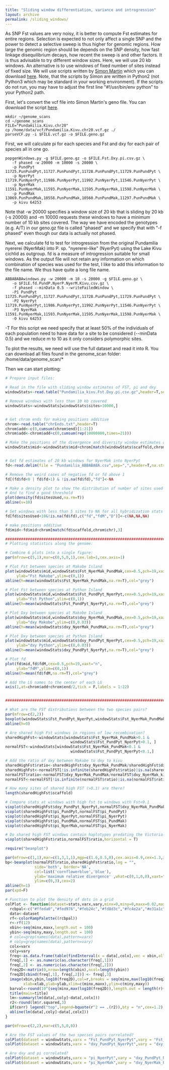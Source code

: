 ```yaml
---
title: "Sliding window differentiation, variance and introgression"
layout: archive
permalink: /sliding_windows/
---
```


As SNP Fst values are very noisy, it is better to compute Fst estimates for entire regions. Selection is expected to not only affect a single SNP and the power to detect a selective sweep is thus higher for genomic regions. How large the genomic region should be depends on the SNP density, how fast linkage disequilibrium decays, how recent the sweep is and other factors. It is thus advisable to try different window sizes. Here, we will use 20 kb windows. An alternative is to use windows of fixed number of sites instead of fixed size. We will use scripts written by [Simon Martin](https://simonmartinlab.org/) which you can download [here](https://github.com/simonhmartin/genomics_general).
Note, that the scripts by Simon are written in Python2 (not Python3 which may be standard in your working environment). If the scripts do not run, you may have to adjust the first line "#!/usr/bin/env python" to your Python2 path.

First, let's convert the vcf file into Simon Martin's geno file. You can download the script [here](https://github.com/simonhmartin/genomics_general/raw/master/VCF_processing/parseVCF.py).

```shell
mkdir ~/genome_scans
cd ~/genome_scans
FILE="Pundamilia.Kivu.chr20"
cp /home/data/vcf/Pundamilia.Kivu.chr20.vcf.gz ./
parseVCF.py -i $FILE.vcf.gz -o $FILE.geno.gz
```

First, we will calculate pi for each species and Fst and dxy for each pair of species all in one go.
```shell
popgenWindows.py -g $FILE.geno.gz -o $FILE.Fst.Dxy.pi.csv.gz \
   -f phased -w 20000 -m 10000 -s 20000 \
   -p PundPyt 11725.PunPundPyt,11727.PunPundPyt,11728.PunPundPyt,11729.PunPundPyt \
   -p NyerPyt 11719.PunNyerPyt,11986.PunNyerPyt,11992.PunNyerPyt,11546.PunNyerPyt \
   -p NyerMak 11591.PunNyerMak,11593.PunNyerMak,11595.PunNyerMak,11598.PunNyerMak \
   -p PundMak 13069.PunPundMak,10558.PunPundMak,10560.PunPundMak,11297.PunPundMak \
   -p kivu 64253
```

Note that -w 20000 specifies a window size of 20 kb that is sliding by 20 kb (-s 20000) and -m 10000 requests these windows to have a minimum number of 10 kb sites covered. The way we have encoded the genotypes (e.g. A/T) in our geno.gz file is called "phased" and we specify that with "-f phased" even though our data is actually not phased.

Next, we calculate fd to test for introgression from the original Pundamilia nyererei (NyerMak) into P. sp. "nyererei-like" (NyerPyt) using the Lake Kivu cichlid as outgroup. fd is a measure of introgression suitable for small windows. As the output file will not retain any information on which combination of species was used for the test, I like to add this information to the file name. We thus have quite a long file name.

```shell
ABBABABAwindows.py -w 20000 -m 10 -s 20000 -g $FILE.geno.gz \
   -o $FILE.fd.PundP.NyerP.NyerM.Kivu.csv.gz \
   -f phased --minData 0.5 --writeFailedWindow \
   -P1 PundPyt 11725.PunPundPyt,11727.PunPundPyt,11728.PunPundPyt,11729.PunPundPyt \
   -P2 NyerPyt 11719.PunNyerPyt,11986.PunNyerPyt,11992.PunNyerPyt,11546.PunNyerPyt \
   -P3 NyerMak 11591.PunNyerMak,11593.PunNyerMak,11595.PunNyerMak,11598.PunNyerMak \
   -O kivu 64253
```
-T
For this script we need specify that at least 50% of the individuals of each population need to have data for a site to be considered (--minData 0.5) and we reduce m to 10 as it only considers polymorphic sites.

To plot the results, we need will use the full dataset and read it into R. You can download all files found in the genome_scan folder: /home/data/genome_scan/*

Then we can start plotting:

```r
# Prepare input files:

# Read in the file with sliding window estimates of FST, pi and dxy
windowStats<-read.table("Pundamilia_kivu.Fst.Dxy.pi.csv.gz",header=T,sep=",")

# Remove windows with less than 10 kb covered
windowStats<-windowStats[windowStats$sites>10000,]


# Get chrom ends for making positions additive
chrom<-read.table("chrEnds.txt",header=T)
chrom$add<-c(0,cumsum(chrom$end)[1:21])
chrom$add<-chrom$add+c(0,cumsum(rep(10000000,times=21)))

# Make the positions of the divergence and diversity window estimates additive
windowStats$mid<-windowStats$mid+chrom[match(windowStats$scaffold,chrom$chr),3]


# Get fd estimates of 20 kb windows for NyerMak into NyerPyt
fd<-read.delim(file = "Pundamilia_ABBABABA.csv",sep=",",header=T,na.strings = "NaN")

# Remove the weird cases of negative fd or fd above 1
fd[(fd$fd<0 | fd$fd>1) & !is.na(fd$fd),"fd"]<-NA

# Make a density plot to show the distribution of number of sites used per window
# And to find a good threshold
plot(density(fd$sitesUsed,na.rm=T))
abline(v=10)

# Set windows with less than 5 sites to NA for all hybridization stats
fd[fd$sitesUsed<10&!is.na(fd$fd),c("fd","fdM","D")]<-c(NA,NA,NA)

# make positions additive
fd$mid<-fd$mid+chrom[match(fd$scaffold,chrom$chr),3]

##########################################################################
# Plotting statistics along the genome:

# Combine 6 plots into a single figure:
par(mfrow=c(5,1),mar=c(0,5,0,1),cex.lab=1,cex.axis=1)

# Plot Fst between species at Makobe Island
plot(windowStats$mid,windowStats$Fst_NyerMak_PundMak,cex=0.5,pch=19,xaxt="n",
     ylab="Fst Makobe",ylim=c(0,1))
abline(h=mean(windowStats$Fst_NyerMak_PundMak,na.rm=T),col="grey")

# Plot Fst between species at Python Island
plot(windowStats$mid,windowStats$Fst_PundPyt_NyerPyt,cex=0.5,pch=19,xaxt="n",
     ylab="Fst Python",ylim=c(0,1))
abline(h=mean(windowStats$Fst_PundPyt_NyerPyt,na.rm=T),col="grey")

# Plot Dxy between species at Makobe Island
plot(windowStats$mid,windowStats$dxy_NyerMak_PundMak,cex=0.5,pch=19,xaxt="n",
     ylab="dxy Makobe",ylim=c(0,0.03))
abline(h=mean(windowStats$dxy_NyerMak_PundMak,na.rm=T),col="grey")

# Plot Dxy between species at Python Island
plot(windowStats$mid,windowStats$dxy_PundPyt_NyerPyt,cex=0.5,pch=19,xaxt="n",
     ylab="dxy Python",ylim=c(0,0.03))
abline(h=mean(windowStats$dxy_PundPyt_NyerPyt,na.rm=T),col="grey")

# Plot fd
plot(fd$mid,fd$fdM,cex=0.5,pch=19,xaxt="n",
     ylab="fdM",ylim=c(0,1))
abline(h=mean(fd$fdM,na.rm=T),col="grey")

# Add the LG names to the center of each LG
axis(1,at=chrom$add+chrom$end/2,tick = F,labels = 1:22)


##############################################################################

# What are the FST distributions between the two species pairs?
par(mfrow=c(2,2))
boxplot(windowStats$Fst_PundPyt_NyerPyt,windowStats$Fst_NyerMak_PundMak)
abline(h=0)

# Are shared high Fst windows in regions of low recombination?
sharedHighFst<-windowStats[windowStats$Fst_NyerMak_PundMak>0.1 &
                             windowStats$Fst_PundPyt_NyerPyt>0.1, ]
normalFST<-windowStats[windowStats$Fst_NyerMak_PundMak<0.1 &
                             windowStats$Fst_PundPyt_NyerPyt<0.1,]

# Add the ratio of dxy between Makobe to dxy to kivu
sharedHighFst$ratio<-sharedHighFst$dxy_NyerMak_PundMak/sharedHighFst$dxy_NyerMak_kivu
sharedHighFst<-normalFST[!is.infinite(sharedHighFst$ratio)|is.na(sharedHighFst$ratio),]
normalFST$ratio<-normalFST$dxy_NyerMak_PundMak/normalFST$dxy_NyerMak_kivu
normalFST<-normalFST[!is.infinite(normalFST$ratio)|is.na(normalFST$ratio),]

# How many sites of shared high FST (>0.1) are there?
length(sharedHighFst$scaffold)

# Compare stats at windows with high fst to windows with Fst<0.1
vioplot(sharedHighFst$dxy_PundPyt_NyerPyt,normalFST$dxy_NyerMak_PundMak)
vioplot(sharedHighFst$pi_PundPyt,normalFST$pi_PundPyt)
vioplot(sharedHighFst$pi_NyerPyt,normalFST$pi_NyerPyt)
vioplot(sharedHighFst$pi_PundMak,normalFST$pi_PundMak)
vioplot(sharedHighFst$pi_NyerMak,normalFST$pi_NyerMak)

# Do shared high FST windows contain haplotypes predating the Victoria-Kivu split?
vioplot(sharedHighFst$ratio,normalFST$ratio,horizontal = T)

require("beanplot")

par(mfrow=c(1,1),mar=c(1,3,1,1),mgp=c(1.6,0.5,0),cex.axis=0.9,cex=1.3,xaxs="i",yaxs="i")
bp<-beanplot(normalFST$ratio,sharedHighFst$ratio,log = "",
             side='both', border='NA',
             col=list('cornflowerblue','blue'),
             ylab='maximum relative divergence' ,what=c(0,1,0,0),xaxt="n",
             ylim=c(0,3),cex=2)
abline(h=1)
par(xpd=F)

# Function to plot the density of dots in a grid
colPlot <- function(dataset=stats,varx,vary,minx=0,miny=0,maxx=0.02,maxy=maxx,title="",xlab=varx,ylab=vary,corr=T){
  rcbpal<-c("#ffeda0","#fed976","#feb24c","#fd8d3c","#fc4e2a","#e31a1c","#bd0026")
  data<-dataset
  rf<-colorRampPalette((rcbpal))
  r<-rf(12)
  xbin<-seq(minx,maxx,length.out = 100)
  ybin<-seq(miny,maxy,length.out = 100)
  # colx=grep(names(data),pattern=varx)
  # coly=grep(names(data),pattern=vary)
  colx=varx
  coly=vary
  freq<-as.data.frame(table(findInterval(x = data[,colx],vec = xbin,all.inside=T),findInterval(x = data[,coly],vec = ybin,all.inside = T)))
  freq[,1] <- as.numeric(as.character(freq[,1]))
  freq[,2] <- as.numeric(as.character(freq[,2]))
  freq2D<-matrix(0,nrow=length(xbin),ncol=length(ybin))
  freq2D[cbind(freq[,1], freq[,2])] <- freq[,3]
  image(xbin,ybin,log10(freq2D),col=r,breaks = seq(minx,max(log10(freq2D)),length.out=length(r)+1),
        xlab=xlab,ylab=ylab,xlim=c(minx,maxx),ylim=c(miny,maxy))
  barval<-round(10^(seq(minx,max(log10(freq2D)),length.out = length(r)+1)))
  title(main=title)
  lm<-summary(lm(data[,coly]~data[,colx]))
  r2<-round(lm$r.squared,3)
  if(corr) legend("top",legend=bquote(r^2 == .(r2)),bty = "n",cex=1.2)
  abline(lm(data[,coly]~data[,colx]))
}

par(mfrow=c(2,2),mar=c(5,5,0,0))

# Are the FST values of the two species pairs correlated?
colPlot(dataset = windowStats,varx = "Fst_PundPyt_NyerPyt",vary = "Fst_NyerMak_PundMak",maxx = 1,maxy=1)
colPlot(dataset = windowStats,varx = "dxy_PundPyt_NyerPyt",vary = "dxy_NyerMak_PundMak",maxx = 0.03,maxy=0.03)

# Are dxy and pi correlated?
colPlot(dataset = windowStats,varx = "pi_NyerPyt",vary = "dxy_PundPyt_NyerPyt",maxx = 0.03,maxy=0.03)
colPlot(dataset = windowStats,varx = "pi_NyerMak",vary = "dxy_NyerMak_PundMak",maxx = 0.03,maxy=0.03)

```
